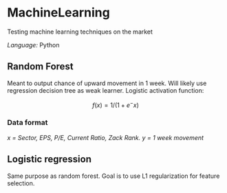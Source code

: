 # MachineLearning
Testing machine learning techniques on the market

*Language:* Python

## Random Forest

Meant to output chance of upward movement in 1 week. Will likely use regression decision tree as weak learner. Logistic activation function:

```math
    f(x) = 1/(1+e^-x)
```

### Data format

*x = Sector, EPS, P/E, Current Ratio, Zack Rank.*
*y = 1 week movement*

## Logistic regression

Same purpose as random forest. Goal is to use L1 regularization for feature selection.
